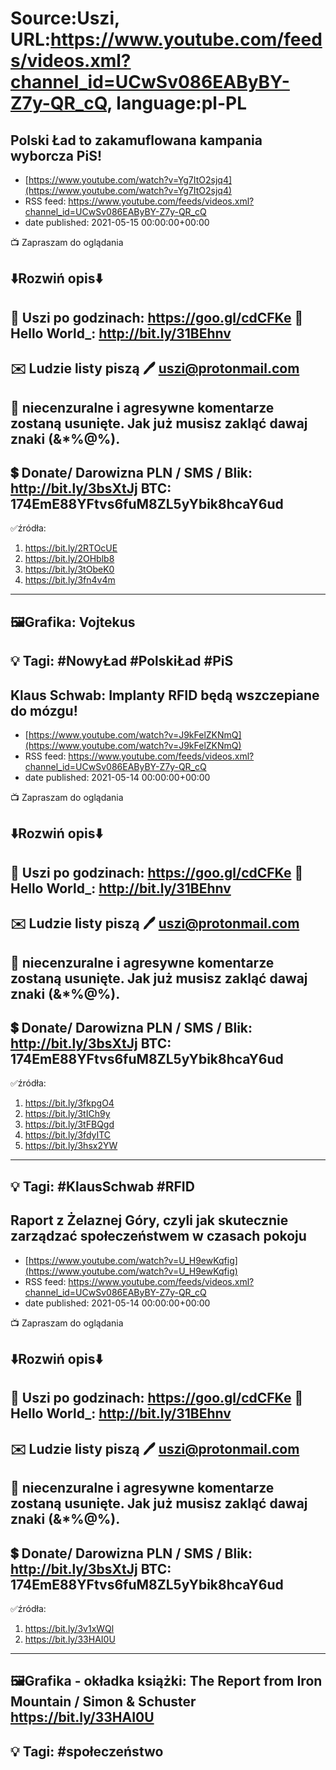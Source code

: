 # Source:Uszi, URL:https://www.youtube.com/feeds/videos.xml?channel_id=UCwSv086EAByBY-Z7y-QR_cQ, language:pl-PL

## Polski Ład to zakamuflowana kampania wyborcza PiS!
 - [https://www.youtube.com/watch?v=Yg7ItO2sjq4](https://www.youtube.com/watch?v=Yg7ItO2sjq4)
 - RSS feed: https://www.youtube.com/feeds/videos.xml?channel_id=UCwSv086EAByBY-Z7y-QR_cQ
 - date published: 2021-05-15 00:00:00+00:00

📺 Zapraszam do oglądania

⬇️Rozwiń opis⬇️
------------------------------------------------------------
👀 Uszi po godzinach: https://goo.gl/cdCFKe
👀 Hello World_: http://bit.ly/31BEhnv
------------------------------------------------------------
✉️ Ludzie listy piszą 
🖊️ uszi@protonmail.com
------------------------------------------------------------
👺 niecenzuralne i agresywne komentarze zostaną usunięte.  Jak już musisz zakląć dawaj znaki (&*%@%).
------------------------------------------------------------
💲 Donate/ Darowizna
PLN / SMS / Blik: http://bit.ly/3bsXtJj
BTC: 174EmE88YFtvs6fuM8ZL5yYbik8hcaY6ud
-------------------------------------------------------------
✅źródła:
1. https://bit.ly/2RTOcUE
2. https://bit.ly/2OHblb8
3. https://bit.ly/3tObeK0
4. https://bit.ly/3fn4v4m
---------------------------------------------------------------
🖼Grafika: Vojtekus
---------------------------------------------------------------
💡 Tagi: #NowyŁad #PolskiŁad #PiS
--------------------------------------------------------------

## Klaus Schwab: Implanty RFID będą wszczepiane do mózgu!
 - [https://www.youtube.com/watch?v=J9kFelZKNmQ](https://www.youtube.com/watch?v=J9kFelZKNmQ)
 - RSS feed: https://www.youtube.com/feeds/videos.xml?channel_id=UCwSv086EAByBY-Z7y-QR_cQ
 - date published: 2021-05-14 00:00:00+00:00

📺 Zapraszam do oglądania

⬇️Rozwiń opis⬇️
------------------------------------------------------------
👀 Uszi po godzinach: https://goo.gl/cdCFKe
👀 Hello World_: http://bit.ly/31BEhnv
------------------------------------------------------------
✉️ Ludzie listy piszą 
🖊️ uszi@protonmail.com
------------------------------------------------------------
👺 niecenzuralne i agresywne komentarze zostaną usunięte.  Jak już musisz zakląć dawaj znaki (&*%@%).
------------------------------------------------------------
💲 Donate/ Darowizna
PLN / SMS / Blik: http://bit.ly/3bsXtJj
BTC: 174EmE88YFtvs6fuM8ZL5yYbik8hcaY6ud
-------------------------------------------------------------
✅źródła:
1. https://bit.ly/3fkpgO4
2. https://bit.ly/3tICh9y
3. https://bit.ly/3tFBQgd
4. https://bit.ly/3fdyITC
5. https://bit.ly/3hsx2YW
---------------------------------------------------------------
💡 Tagi: #KlausSchwab #RFID
--------------------------------------------------------------

## Raport z Żelaznej Góry, czyli jak skutecznie zarządzać społeczeństwem w czasach pokoju
 - [https://www.youtube.com/watch?v=U_H9ewKqfig](https://www.youtube.com/watch?v=U_H9ewKqfig)
 - RSS feed: https://www.youtube.com/feeds/videos.xml?channel_id=UCwSv086EAByBY-Z7y-QR_cQ
 - date published: 2021-05-14 00:00:00+00:00

📺 Zapraszam do oglądania

⬇️Rozwiń opis⬇️
------------------------------------------------------------
👀 Uszi po godzinach: https://goo.gl/cdCFKe
👀 Hello World_: http://bit.ly/31BEhnv
------------------------------------------------------------
✉️ Ludzie listy piszą 
🖊️ uszi@protonmail.com
------------------------------------------------------------
👺 niecenzuralne i agresywne komentarze zostaną usunięte.  Jak już musisz zakląć dawaj znaki (&*%@%).
------------------------------------------------------------
💲 Donate/ Darowizna
PLN / SMS / Blik: http://bit.ly/3bsXtJj
BTC: 174EmE88YFtvs6fuM8ZL5yYbik8hcaY6ud
-------------------------------------------------------------
✅źródła:
1. https://bit.ly/3v1xWQl
2. https://bit.ly/33HAI0U
---------------------------------------------------------------
🖼Grafika - okładka książki: 
The Report from Iron Mountain / Simon & Schuster
https://bit.ly/33HAI0U
---------------------------------------------------------------
💡 Tagi: #społeczeństwo
--------------------------------------------------------------

